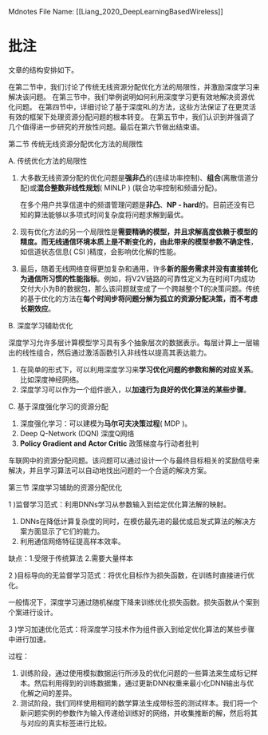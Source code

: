  Mdnotes File Name: [[Liang_2020_DeepLearningBasedWireless]]

# 批注
文章的结构安排如下。

在第二节中，我们讨论了传统无线资源分配优化方法的局限性，并激励深度学习来解决该问题。
在第三节中，我们举例说明如何利用深度学习更有效地解决资源优化问题。
在第四节中，详细讨论了基于深度RL的方法，这些方法保证了在更灵活有效的框架下处理资源分配问题的根本转变。
在第五节中，我们认识到并强调了几个值得进一步研究的开放性问题。最后在第六节做出结束语。


第二节 传统无线资源分配优化方法的局限性

A. 传统优化方法的局限性

1.  大多数无线资源分配的优化问题是**强非凸**的(连续功率控制)、**组合**(离散信道分配)或**混合整数非线性规划**( MINLP ) (联合功率控制和频谱分配)。
    
    在多个用户共享信道中的频谱管理问题是**非凸**、**NP - hard**的。目前还没有已知的算法能够以多项式时间复杂度将问题求解到最优。
    
2.  现有优化方法的另一个局限性是**需要精确的模型，**并且求解高度依赖于模型的精度。而无线通信环境本质上是不断变化的，由此带来的**模型参数不确定性**，如信道状态信息( CSI )精度，会影响优化解的性能。
3.  最后，随着无线网络变得更加复杂和通用，许多**新的服务需求并没有直接转化为通信所习惯的性能指标**。例如，将V2V链路的可靠性定义为在时间T内成功交付大小为B的数据包，那么该问题就变成了一个跨越整个T的决策问题。传统的基于优化的方法在**每个时间步将问题分解为孤立的资源分配决策，而不考虑长期效应**。

B. 深度学习辅助优化

深度学习允许多层计算模型学习具有多个抽象层次的数据表示。每层计算上一层输出的线性组合，然后通过激活函数引入非线性以提高其表达能力。

1.  在简单的形式下，可以利用深度学习来**学习优化问题的参数和解的对应关系**。比如深度神经网络。
2.  深度学习可以作为一个组件嵌入，以**加速行为良好的优化算法的某些步骤**。

C. 基于深度强化学习的资源分配

1.  深度强化学习：可以建模为**马尔可夫决策过程**( MDP )。
2.  Deep Q-Network (DQN) 深度Q网络
3.  **Policy Gradient and Actor Critic** 政策梯度与行动者批判

车联网中的资源分配问题。该问题可以通过设计一个与最终目标相关的奖励信号来解决，并且学习算法可以自动地找出问题的一个合适的解决方案。

第三节 深度学习辅助的资源分配优化

1 )监督学习范式：利用DNNs学习从参数输入到给定优化算法解的映射。

1.  DNNs在降低计算复杂度的同时，在模仿最先进的最优或启发式算法的解决方案方面显示了它们的能力。
2.  利用通信网络特征提高样本效率。

缺点：1.受限于传统算法 2.需要大量样本

2 )目标导向的无监督学习范式：将优化目标作为损失函数，在训练时直接进行优化。

一般情况下，深度学习通过随机梯度下降来训练优化损失函数。损失函数从个案到个案进行设计。

3 )学习加速优化范式：将深度学习技术作为组件嵌入到给定优化算法的某些步骤中进行加速。

过程：

1.  训练阶段，通过使用模拟数据运行所涉及的优化问题的一些算法来生成标记样本。然后利用得到的训练数据集，通过更新DNN权重来最小化DNN输出与优化解之间的差异。
2.  测试阶段，我们同样使用相同的数学算法生成带标签的测试样本。我们将一个新问题实例的参数作为输入传递给训练好的网络，并收集推断的解，然后将其与对应的真实标签进行比较。